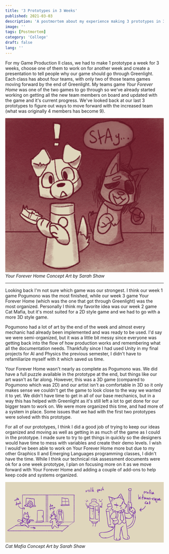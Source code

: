 ```yaml
---
title: '3 Prototypes in 3 Weeks'
published: 2021-03-03
description: 'A postmortem about my experience making 3 prototypes in 3 weeks'
image: ''
tags: [Postmortem]
category: 'College'
draft: false 
lang: ''
---
```


For my Game Production II class, we had to make 1 prototype a week for 3 weeks, choose one of them to work on for another week and create a presentation to tell people why our game should go through Greenlight. Each class has about four teams, with only two of those teams games moving forward by the end of Greenlight. My teams game *Your Forever Home* was one of the two games to go through so we've already started working on getting all the new team members on board and updated with the game and it's current progress. We've looked back at our last 3 prototypes to figure out ways to move forward with the increased team (what was originally 4 members has become 9).

![](src/assets/images/college_prototypes/YFHConceptArt.png)
*Your Forever Home Concept Art by Sarah Shaw*

---

Looking back I'm not sure which game was our strongest. I think our week 1 game Pogumono was the most finished, while our week 3 game Your Forever Home (which was the one that got through Greenlight) was the most organized. Personally I think my favorite idea was our week 2 game Cat Mafia, but it's most suited for a 2D style game and we had to go with a more 3D style game.

Pogumono had a lot of art by the end of the week and almost every mechanic had already been implemented and was ready to be used. I'd say we were semi-organized, but it was a little bit messy since everyone was getting back into the flow of how production works and remembering what all the documentation needs. Thankfully since I had used Unity in my final projects for AI and Physics the previous semester, I didn't have to refamiliarize myself with it which saved us time.

Your Forever Home wasn't nearly as complete as Pogumono was. We did have a full puzzle available in the prototype at the end, but things like our art wasn't as far along. However, this was a 3D game (compared to Pogumono which was 2D) and our artist isn't as comfortable in 3D so it only makes sense we couldn't get the game to look close to the way we wanted it to yet. We didn't have time to get in all of our base mechanics, but in a way this has helped with Greenlight as it's still left a lot to get done for our bigger team to work on. We were more organized this time, and had more of a system in place. Some issues that we had with the first two prototypes were solved with this prototype. 

For all of our prototypes, I think I did a good job of trying to keep our ideas organized and moving as well as getting in as much of the game as I could in the prototype. I made sure to try to get things in quickly so the designers would have time to mess with variables and create their demo levels. I wish I would've been able to work on Your Forever Home more but due to my other Graphics II and Emerging Languages programming classes, I didn't have the time. While I think our technical risk assessment documents were ok for a one week prototype, I plan on focusing more on it as we move forward with Your Forever Home and adding a couple of add-ons to help keep code and systems organized.

![](src/assets/images/college_prototypes/CatMafiaConceptArt.png)
*Cat Mafia Concept Art by Sarah Shaw*